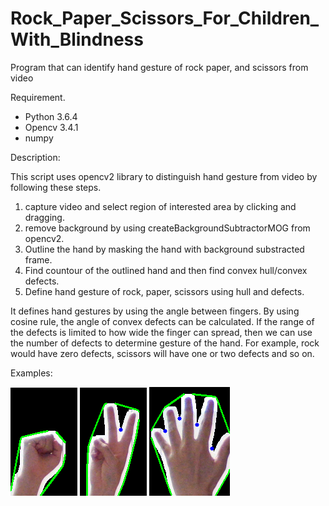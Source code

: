 # Rock_Paper_Scissors_For_Children_With_Blindness

Program that can identify hand gesture of rock paper, and scissors from video 

Requirement.

- Python 3.6.4
- Opencv 3.4.1
- numpy

Description: 

This script uses opencv2 library to distinguish hand gesture from video by following these steps.

1. capture video and select region of interested area by clicking and dragging.
2. remove background by using createBackgroundSubtractorMOG from opencv2.
3. Outline the hand by masking the hand with background substracted frame.
4. Find countour of the outlined hand and then find convex hull/convex defects.
5. Define hand gesture of rock, paper, scissors using hull and defects.

It defines hand gestures by using the angle between fingers. By using cosine rule, the angle of convex defects can be calculated. If the range of the defects is limited to how wide the finger can spread, then we can use the number of defects to determine gesture of the hand. For example, rock would have zero defects, scissors will have one or two defects and so on.

Examples:


![](/Images/Rock.png)
![](/Images/Scissors.png)
![](/Images/Paper.png)
